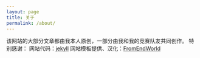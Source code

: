 ```yaml
---
layout: page
title: 关于
permalink: /about/
---
```


该网站的大部分文章都由我本人原创，一部分由我和我的竞赛队友共同创作。
特别感谢：
网站代码：[jekyll](https://github.com/jekyll)
网站模板提供、汉化：[FromEndWorld](https://github.com/FromEndWorld "FromEndWorld")
